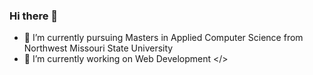 ### Hi there 👋

<!--
**PR45H4N7H/PR45H4N7H** is a ✨ _special_ ✨ repository because its `README.md` (this file) appears on your GitHub profile.

Here are some ideas to get you started:

- 🔭 working on Web Development </>
- 🌱 I’m currently pursuing Masters in Applied Computer Science from Northwest Missouri State University
- 👯 I’m looking to collaborate on ...
- 🤔 I’m looking for help with Advanced Java
- 💬 Ask me about ...
- 📫 How to reach me: pr45h4n7h_r3ddy
- 😄 Pronouns: ...
- ⚡ Fun fact: ...
-->
- 🌱 I’m currently pursuing Masters in Applied Computer Science from Northwest Missouri State University
- 🔭 I’m currently working on Web Development </>

